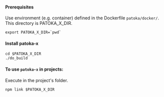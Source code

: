#### Prerequisites
Use environment (e.g. container) defined in the Dockerfile `patoka/docker/`.
This directory is PATOKA_X_DIR.
```
export PATOKA_X_DIR=`pwd`
```

#### Install patoka-x
```
cd $PATOKA_X_DIR
./do_build
```

#### To use `patoka-x` in projects:
Execute in the project's folder.
```
npm link $PATOKA_X_DIR
```
